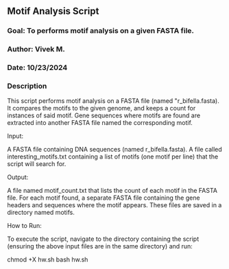 ## Motif Analysis Script
### Goal: To performs motif analysis on a given FASTA file.
### Author: Vivek M.
### Date: 10/23/2024
### Description
This script performs motif analysis on a FASTA file (named "r_bifella.fasta). It compares the motifs to the given genome, and keeps a count for instances of said motif. Gene sequences where motifs are found are extracted into another FASTA file named the corresponding motif.

Input:

A FASTA file containing DNA sequences (named r_bifella.fasta).
A file called interesting_motifs.txt containing a list of motifs (one motif per line) that the script will search for.

Output:

A file named motif_count.txt that lists the count of each motif in the FASTA file.
For each motif found, a separate FASTA file containing the gene headers and sequences where the motif appears. These files are saved in a directory named motifs.

How to Run:

To execute the script, navigate to the directory containing the script (ensuring the above input files are in the same directory) and run:

chmod +X hw.sh
bash hw.sh